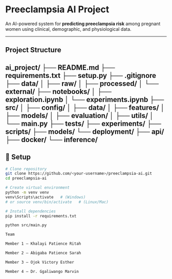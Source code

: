 # Preeclampsia AI Project

An AI-powered system for **predicting preeclampsia risk** among pregnant women using clinical, demographic, and physiological data.

---

## Project Structure

ai_project/
├── README.md
├── requirements.txt
├── setup.py
├── .gitignore
├── data/
│   ├── raw/
│   ├── processed/
│   └── external/
├── notebooks/
│   ├── exploration.ipynb
│   └── experiments.ipynb
├── src/
│   ├── config/
│   ├── data/
│   ├── features/
│   ├── models/
│   ├── evaluation/
│   ├── utils/
│   └── main.py
├── tests/
├── experiments/
├── scripts/
├── models/
└── deployment/
    ├── api/
    ├── docker/
    └── inference/
---

## 🚀 Setup

```bash
# Clone repository
git clone https://github.com/<your-username>/preeclampsia-ai.git
cd preeclampsia-ai

# Create virtual environment
python -m venv venv
venv\Scripts\activate   # (Windows)
# or source venv/bin/activate   # (Linux/Mac)

# Install dependencies
pip install -r requirements.txt

python src/main.py

Team

Member 1 — Khalayi Patience Ritah

Member 2 — Abigaba Patience Sarah

Member 3 — Ojok Victory Esther

Member 4 — Dr. Ggaliwango Marvin
